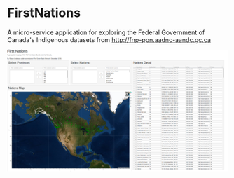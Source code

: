 # FirstNations
A micro-service application for exploring the Federal Government of Canada's Indigenous datasets from http://fnp-ppn.aadnc-aandc.gc.ca

![Alt Text](first_nations_dashboard.png "Dashboard Screenshot")
